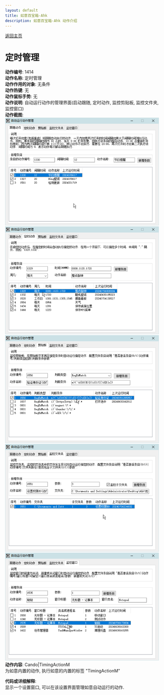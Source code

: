 ```yaml
---
layout: default
title: 如意百宝箱-Ahk
description: 如意百宝箱-Ahk 动作介绍
---
```

<link rel="stylesheet" href="../actions/css/atom-one-light.min.css">
<script src="../actions/js/highlight.min.js"></script>
<script>hljs.highlightAll();</script>

[返回主页](../index.md)

# [](#header-2) 定时管理

**动作编号**: 1414  
**动作名称**: 定时管理  
**动作作用的对象**: 无条件  
**动作热键**: 无  
**动作鼠标手势**: 无  
**动作说明**: 自动运行动作的管理界面(启动跟随, 定时动作, 监控剪贴板, 监控文件夹, 监控窗口)  
**动作截图**:  
  ![启动跟随](img1/1414-1.png)  
  ![定时动作](img1/1414-2.png)  
  ![监控剪贴板](img1/1414-3.png)  
  ![监控文件夹](img1/1414-4.png)  
  ![监控窗口](img1/1414-5.png)  
**动作内容**: Cando|TimingActionM  
为如意内置的动作, 执行如意的内置的标签 "TimingActionM"  

**代码或详细解释**:  
显示一个设置窗口, 可以在该设置界面管理如意自动运行的动作.  

